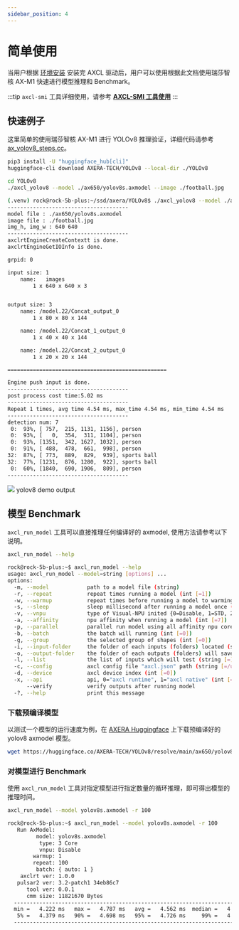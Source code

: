 ```yaml
---
sidebar_position: 4
---
```


# 简单使用

当用户根据 [环境安装](./env_install) 安装完 AXCL 驱动后，用户可以使用根据此文档使用瑞莎智核 AX-M1 快速进行模型推理和 Benchmark。

:::tip
`axcl-smi` 工具详细使用，请参考 [**AXCL-SMI 工具使用**](./axcl-smi)
:::

## 快速例子

这里简单的使用瑞莎智核 AX-M1 进行 YOLOv8 推理验证，详细代码请参考 [ax_yolov8_steps.cc](https://github.com/AXERA-TECH/axcl-samples/blob/main/examples/axcl/ax_yolov8_steps.cc)。

<NewCodeBlock tip="Host" type="Device">

```bash
pip3 install -U "huggingface_hub[cli]"
huggingface-cli download AXERA-TECH/YOLOv8 --local-dir ./YOLOv8
```

</NewCodeBlock>

<NewCodeBlock tip="Host" type="Device">

```bash
cd YOLOv8
./axcl_yolov8 --model ./ax650/yolov8s.axmodel --image ./football.jpg
```

</NewCodeBlock>

```bash
(.venv) rock@rock-5b-plus:~/ssd/axera/YOLOv8$ ./axcl_yolov8 --model ./ax650/yolov8s.axmodel --image ./football.jpg
--------------------------------------
model file : ./ax650/yolov8s.axmodel
image file : ./football.jpg
img_h, img_w : 640 640
--------------------------------------
axclrtEngineCreateContextt is done.
axclrtEngineGetIOInfo is done.

grpid: 0

input size: 1
    name:   images
        1 x 640 x 640 x 3


output size: 3
    name: /model.22/Concat_output_0
        1 x 80 x 80 x 144

    name: /model.22/Concat_1_output_0
        1 x 40 x 40 x 144

    name: /model.22/Concat_2_output_0
        1 x 20 x 20 x 144

==================================================

Engine push input is done.
--------------------------------------
post process cost time:5.02 ms
--------------------------------------
Repeat 1 times, avg time 4.54 ms, max_time 4.54 ms, min_time 4.54 ms
--------------------------------------
detection num: 7
 0:  93%, [ 757,  215, 1131, 1156], person
 0:  93%, [   0,  354,  311, 1104], person
 0:  93%, [1351,  342, 1627, 1032], person
 0:  91%, [ 488,  478,  661,  998], person
32:  87%, [ 773,  889,  829,  939], sports ball
32:  77%, [1231,  876, 1280,  922], sports ball
 0:  60%, [1840,  690, 1906,  809], person
--------------------------------------

```

<div style={{textAlign: 'center'}}>
   <img src="/img/aicore-ax-m1/yolov8_out.webp"/>
   yolov8 demo output
</div>

## 模型 Benchmark

`axcl_run_model` 工具可以直接推理任何编译好的 axmodel, 使用方法请参考以下说明。

<NewCodeBlock tip="Host" type="Device">

```bash
axcl_run_model --help
```

</NewCodeBlock>

```bash
rock@rock-5b-plus:~$ axcl_run_model --help
usage: axcl_run_model --model=string [options] ...
options:
  -m, --model            path to a model file (string)
  -r, --repeat           repeat times running a model (int [=1])
  -w, --warmup           repeat times before running a model to warming up (int [=1])
  -s, --sleep            sleep millisecond after running a model once (int [=0])
  -v, --vnpu             type of Visual-NPU inited {0=Disable, 1=STD, 2=BigLittle, 3=LittleBig} (int [=0])
  -a, --affinity         npu affinity when running a model (int [=7])
  -p, --parallel         parallel run model using all affinity npu cores (int [=0])
  -b, --batch            the batch will running (int [=0])
  -g, --group            the selected group of shapes (int [=0])
  -i, --input-folder     the folder of each inputs (folders) located (string [=])
  -o, --output-folder    the folder of each outputs (folders) will saved in (string [=])
  -l, --list             the list of inputs which will test (string [=])
  -c, --config           axcl config file "axcl.json" path (string [=/usr/local/axcl/axcl.json])
  -d, --device           axcl device index (int [=0])
  -x, --api              api, 0="axcl runtime", 1="axcl native" (int [=0])
      --verify           verify outputs after running model
  -?, --help             print this message
```

### 下载预编译模型

以测试一个模型的运行速度为例，在 [AXERA Huggingface](https://huggingface.co/AXERA-TECH) 上下载预编译好的 yolov8 axmodel 模型。

<NewCodeBlock tip="Host" type="Device">

```bash
wget https://huggingface.co/AXERA-TECH/YOLOv8/resolve/main/ax650/yolov8s.axmodel
```

</NewCodeBlock>

### 对模型进行 Benchmark

使用 `axcl_run_model` 工具对指定模型进行指定数量的循环推理，即可得出模型的推理时间。

<NewCodeBlock tip="Host" type="Device">

```bash
axcl_run_model --model yolov8s.axmodel -r 100
```

</NewCodeBlock>

```bash
rock@rock-5b-plus:~$ axcl_run_model --model yolov8s.axmodel -r 100
   Run AxModel:
         model: yolov8s.axmodel
          type: 3 Core
          vnpu: Disable
        warmup: 1
        repeat: 100
         batch: { auto: 1 }
    axclrt ver: 1.0.0
   pulsar2 ver: 3.2-patch1 34eb86c7
      tool ver: 0.0.1
      cmm size: 11821670 Bytes
  ---------------------------------------------------------------------------
  min =   4.222 ms   max =   4.787 ms   avg =   4.562 ms  median =   4.547 ms
   5% =   4.379 ms   90% =   4.698 ms   95% =   4.726 ms     99% =   4.787 ms
  ---------------------------------------------------------------------------
```
